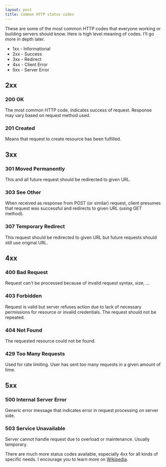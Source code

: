 ```yaml
---
layout: post
title: Common HTTP status codes
---
```


These are some of the most common HTTP codes that everyone working or building servers should know. Here is high level meaning of codes. I'll go more in depth later.

- 1xx - Informational
- 2xx - Success
- 3xx - Redirect
- 4xx - Client Error
- 5xx - Server Error

## 2xx

### 200 OK

The most common HTTP code, indicates success of request. Response may vary based on request method used.

### 201 Created

Means that request to create resource has been fulfilled.

## 3xx

### 301 Moved Permanently

This and all future request should be redirected to given URL.

### 303 See Other

When received as response from POST (or similar) request, client presumes that request was successful and redirects to given URL (using GET method).

### 307 Temporary Redirect

This request should be redirected to given URL but future requests should still use original URL.

## 4xx

### 400 Bad Request

Request can't be processed because of invalid request syntax, size, ...

### 403 Forbidden

Request is valid but server refuses action due to lack of necessary permissions for resource or invalid credentials. The request should not be repeated.

### 404 Not Found

The requested resource could not be found.

### 429 Too Many Requests

Used for rate limiting. User has sent too many requests in a given amount of time.

## 5xx

### 500 Internal Server Error

Generic error message that indicates error in request processing on server side.

### 503 Service Unavailable

Server cannot handle request due to overload or maintenance. Usually temporary.

There are much more status codes available, especially 4xx for all kinds of specific needs. I encourage you to learn more on [Wikipedia](https://en.wikipedia.org/wiki/List_of_HTTP_status_codes).
